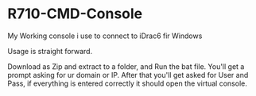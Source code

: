 # R710-CMD-Console
My Working console i use to connect to iDrac6 fir Windows

Usage is straight forward.

Download as Zip and extract to a folder, and Run the bat file.
You'll get a prompt asking for ur domain or IP. 
After that you'll get asked for User and Pass, if everything is entered correctly it should open the virtual console.